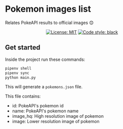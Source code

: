 # Pokemon images list
Relates PokeAPI results to official images 😊

<p align="center">
<a href="https://github.com/rihor/pokemon-image-list/blob/master/LICENSE"><img alt="License: MIT" src="https://black.readthedocs.io/en/stable/_static/license.svg"></a>
<a href="https://github.com/psf/black"><img alt="Code style: black" src="https://img.shields.io/badge/code%20style-black-000000.svg"></a>
</p>

## Get started

Inside the project run these commands:

```bash
pipenv shell
pipenv sync
python main.py
```

This will generate a `pokemons.json` file.

This file contains:
- id: PokeAPI's pokemon id
- name: PokeAPI's pokemon name
- image_hq: High resolution image of pokemon
- image: Lower resolution image of pokemon

